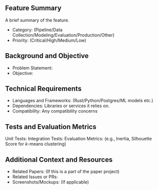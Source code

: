 ## Feature Summary

A brief summary of the feature.

- Category: (Pipeline/Data Collection/Modeling/Evaluation/Production/Other)
- Priority: (Critical/High/Medium/Low)

## Background and Objective

- Problem Statement:
- Objective:

## Technical Requirements

- Languages and Frameworks: (Rust/Python/Postgres/ML models etc.)
- Dependencies: Libraries or services it relies on.
- Compatibility: Any compatibility concerns

## Tests and Evaluation Metrics

Unit Tests:
Integration Tests:
Evaluation Metrics: (e.g., Inertia, Silhouette Score for $k$-means clustering)

## Additional Context and Resources

- Related Papers: (If this is a part of the paper project)
- Related Issues or PRs:
- Screenshots/Mockups: (If applicable)

